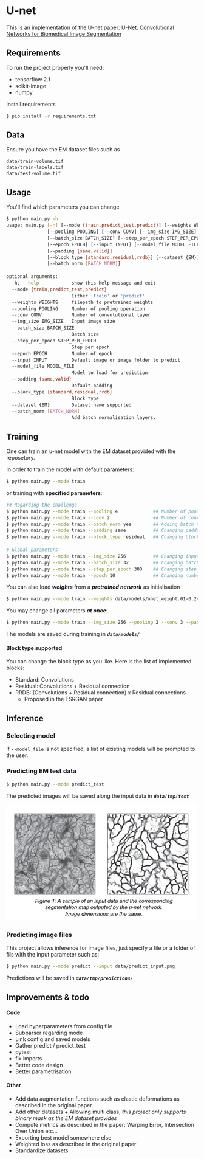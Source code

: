 
# U-net

This is an implementation of the U-net paper: [U-Net: Convolutional Networks for Biomedical Image Segmentation](https://arxiv.org/abs/1505.04597)

## Requirements

To run the project properly you'll need:

* tensorflow 2.1
* scikit-image
* numpy

Install requirements

```bash
$ pip install -r requirements.txt
```

## Data

Ensure you have the EM dataset files such as 

```
data/train-volume.tif
data/train-labels.tif
data/test-volume.tif
```

## Usage

You'll find which parameters you can change 

```bash
$ python main.py -h
usage: main.py [-h] [--mode {train,predict_test,predict}] [--weights WEIGHTS]
               [--pooling POOLING] [--conv CONV] [--img_size IMG_SIZE]
               [--batch_size BATCH_SIZE] [--step_per_epoch STEP_PER_EPOCH]
               [--epoch EPOCH] [--input INPUT] [--model_file MODEL_FILE]
               [--padding {same,valid}]
               [--block_type {standard,residual,rrdb}] [--dataset {EM}]
               [--batch_norm [BATCH_NORM]]

optional arguments:
  -h, --help            show this help message and exit
  --mode {train,predict_test,predict}
                        Either 'train' or 'predict'
  --weights WEIGHTS     filepath to pretrained weights
  --pooling POOLING     Number of pooling operation
  --conv CONV           Number of convolutional layer
  --img_size IMG_SIZE   Input image size
  --batch_size BATCH_SIZE
                        Batch size
  --step_per_epoch STEP_PER_EPOCH
                        Step per epoch
  --epoch EPOCH         Number of epoch
  --input INPUT         Default image or image folder to predict
  --model_file MODEL_FILE
                        Model to load for prediction
  --padding {same,valid}
                        Default padding
  --block_type {standard,residual,rrdb}
                        Block type
  --dataset {EM}        Dataset name supported
  --batch_norm [BATCH_NORM]
                        Add batch normalisation layers.
```

## Training

One can train an u-net model with the EM dataset provided with the reposetory.

In order to train the model with default parameters:

```bash
$ python main.py --mode train 
```

or training with __specified parameters__:

```bash
## Regarding the challenge
$ python main.py --mode train --pooling 4             ## Number of pooling operation
$ python main.py --mode train --conv 2                ## Number of convolution in a block
$ python main.py --mode train --batch_norm yes        ## Adding batch normalization layers
$ python main.py --mode train --padding same          ## Changing padding type
$ python main.py --mode train --block_type residual   ## Changing block type

# Global parameters
$ python main.py --mode train --img_size 256          ## Changing input image size
$ python main.py --mode train --batch_size 32         ## Changing batch size
$ python main.py --mode train --step_per_epoch 300    ## Changing step per epoch
$ python main.py --mode train --epoch 10              ## Changing number of epoch
```

You can also load ___weights___ from a ___pretrained network___ as initialisation 	

``````bash
$ python main.py --mode train --weights data/models/unet_weight.01-0.2491.hdf5
``````

You may change all parameters ___at once___:

``` bash
$ python main.py --mode train --img_size 256 --pooling 2 --conv 3 --padding valid --block_type residual --batch_norm yes --epoch 10 --step_per_epoch 300
```

The models are saved during training in ___`data/models/`___

#### Block type supported

You can change the block type as you like. Here is the list of implemented blocks:

* Standard: Convolutions
* Residual: Convolutions + Residual connection 
* RRDB: (Convolutions + Residual connection) x Residual connections 
  * Proposed in the ESRGAN paper

## Inference

### Selecting model

if `--model_file` is not specified, a list of existing models will be prompted to the user. 

### Predicting EM test data

```bash
$ python main.py --mode predict_test
```

The predicted images will be saved along the input data in ___`data/tmp/test `___

 ![segmentation_sample](segmentation_sample.png)

### Predicting image files 

This project allows inference for image files, just specify a file or a folder of fils with the input parameter such as:

``````` Bash
$ python main.py --mode predict --input data/predict_input.png
```````

Predictions will be saved in ___`data/tmp/predictions/`___



## Improvements & todo

#### Code

* Load hyperparameters from config file
* Subparser regarding mode 
* Link config and saved models 
* Gather predict / predict_test
* pytest 
* fix imports
* Better code design
* Better parametrisation 

#### Other

* Add data augmentation functions such as elastic deformations as described in the original paper
* Add other datasets + Allowing multi class, _this project only supports binary mask as the EM dataset provides_
* Compute metrics as described in the paper: Warping Error, Intersection Over Union etc...
* Exporting best model somewhere else  
* Weighted loss as described in the original paper
* Standardize datasets


